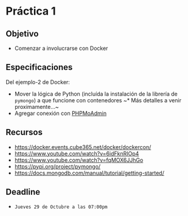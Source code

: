 # Práctica 1

## Objetivo

* Comenzar a involucrarse con Docker

## Especificaciones

Del ejemplo-2 de Docker:

* Mover la lógica de Python (incluída la instalación de la librería de `pymongo`) a que funcione con contenedores
  ~* Más detalles a venir proximamente...~
* Agregar conexión con [PHPMoAdmin](https://hub.docker.com/r/thinkcube/phpmoadmin)

## Recursos

* <https://docker.events.cube365.net/docker/dockercon/>
* <https://www.youtube.com/watch?v=6idFknRIOp4>
* <https://www.youtube.com/watch?v=fqMOX6JJhGo>
* <https://pypi.org/project/pymongo/>
* <https://docs.mongodb.com/manual/tutorial/getting-started/>

## Deadline

* `Jueves 29 de Octubre a las 07:00pm`

